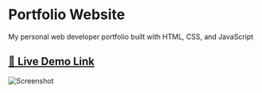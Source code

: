 
# Portfolio Website

My personal web developer portfolio built with HTML, CSS, and JavaScript


## [🔗 Live Demo Link](https://www.example.com)




![Screenshot](https://mattgooding.github.io/images/ScreenShot.png)

